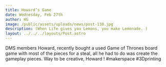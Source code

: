 ```yaml
---
title: Howard’s Game
date: Wednesday, Feb 27th
author: HG
image: /public/assets/uploads/news/post-130.jpg
description: (When Life gives you Lemons, you make Lemonade. )
layout: ../../../layouts/Post.astro
---
```


DMS members Howard, recently bought a used Game of Thrones board game with most of the pieces for a steal, all he had to do was create the gameplay pieces. Way to be creative, Howard ! #makerspace #3Dprinting
